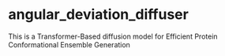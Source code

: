 # angular_deviation_diffuser
This is a  Transformer-Based diffusion model for Efficient Protein Conformational Ensemble Generation
